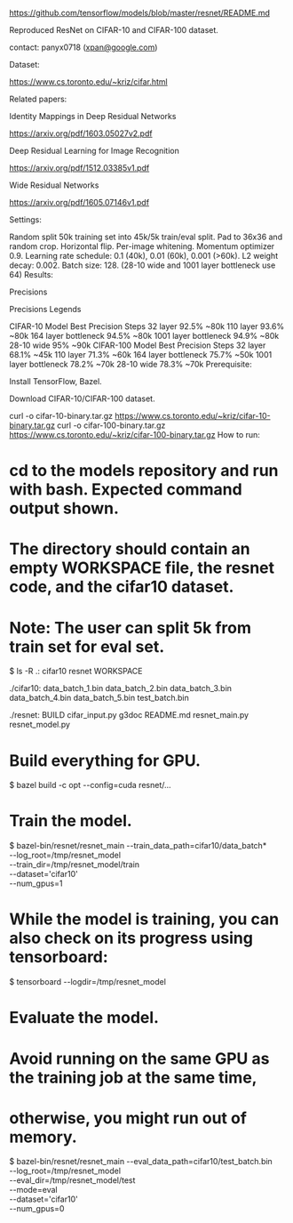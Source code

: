 https://github.com/tensorflow/models/blob/master/resnet/README.md


Reproduced ResNet on CIFAR-10 and CIFAR-100 dataset.

contact: panyx0718 (xpan@google.com)

Dataset:

https://www.cs.toronto.edu/~kriz/cifar.html

Related papers:

Identity Mappings in Deep Residual Networks

https://arxiv.org/pdf/1603.05027v2.pdf

Deep Residual Learning for Image Recognition

https://arxiv.org/pdf/1512.03385v1.pdf

Wide Residual Networks

https://arxiv.org/pdf/1605.07146v1.pdf

Settings:

Random split 50k training set into 45k/5k train/eval split.
Pad to 36x36 and random crop. Horizontal flip. Per-image whitening.
Momentum optimizer 0.9.
Learning rate schedule: 0.1 (40k), 0.01 (60k), 0.001 (>60k).
L2 weight decay: 0.002.
Batch size: 128. (28-10 wide and 1001 layer bottleneck use 64)
Results:

Precisions

Precisions Legends

CIFAR-10 Model	Best Precision	Steps
32 layer	92.5%	~80k
110 layer	93.6%	~80k
164 layer bottleneck	94.5%	~80k
1001 layer bottleneck	94.9%	~80k
28-10 wide	95%	~90k
CIFAR-100 Model	Best Precision	Steps
32 layer	68.1%	~45k
110 layer	71.3%	~60k
164 layer bottleneck	75.7%	~50k
1001 layer bottleneck	78.2%	~70k
28-10 wide	78.3%	~70k
Prerequisite:

Install TensorFlow, Bazel.

Download CIFAR-10/CIFAR-100 dataset.

curl -o cifar-10-binary.tar.gz https://www.cs.toronto.edu/~kriz/cifar-10-binary.tar.gz
curl -o cifar-100-binary.tar.gz https://www.cs.toronto.edu/~kriz/cifar-100-binary.tar.gz
How to run:

# cd to the models repository and run with bash. Expected command output shown.
# The directory should contain an empty WORKSPACE file, the resnet code, and the cifar10 dataset.
# Note: The user can split 5k from train set for eval set.
$ ls -R
.:
cifar10  resnet  WORKSPACE

./cifar10:
data_batch_1.bin  data_batch_2.bin  data_batch_3.bin  data_batch_4.bin
data_batch_5.bin  test_batch.bin

./resnet:
BUILD  cifar_input.py  g3doc  README.md  resnet_main.py  resnet_model.py

# Build everything for GPU.
$ bazel build -c opt --config=cuda resnet/...

# Train the model.
$ bazel-bin/resnet/resnet_main --train_data_path=cifar10/data_batch* \
                               --log_root=/tmp/resnet_model \
                               --train_dir=/tmp/resnet_model/train \
                               --dataset='cifar10' \
                               --num_gpus=1

# While the model is training, you can also check on its progress using tensorboard:
$ tensorboard --logdir=/tmp/resnet_model

# Evaluate the model.
# Avoid running on the same GPU as the training job at the same time,
# otherwise, you might run out of memory.
$ bazel-bin/resnet/resnet_main --eval_data_path=cifar10/test_batch.bin \
                               --log_root=/tmp/resnet_model \
                               --eval_dir=/tmp/resnet_model/test \
                               --mode=eval \
                               --dataset='cifar10' \
                               --num_gpus=0

